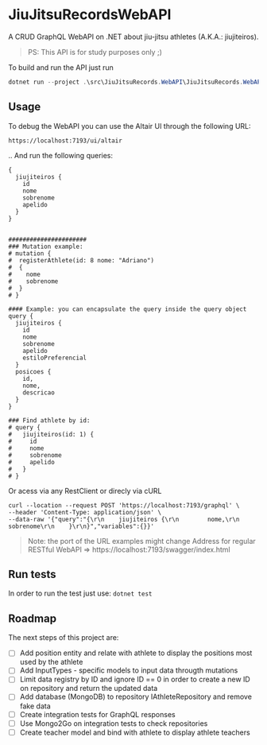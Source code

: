 # JiuJitsuRecordsWebAPI
A CRUD GraphQL WebAPI on .NET about jiu-jitsu athletes (A.K.A.: jiujiteiros).
> PS: This API is for study purposes only ;)

To build and run the API just run
```powershell
dotnet run --project .\src\JiuJitsuRecords.WebAPI\JiuJitsuRecords.WebAPI.csproj
```

## Usage

To debug the WebAPI you can use the Altair UI through the following URL:
```
https://localhost:7193/ui/altair
```
.. And run the following queries:
```
{
  jiujiteiros {
    id
    nome
    sobrenome
    apelido
  }
}


######################
### Mutation example:
# mutation {
#  registerAthlete(id: 8 nome: "Adriano")
#  {
#    nome
#    sobrenome
#  }
# }

#### Example: you can encapsulate the query inside the query object
query {
  jiujiteiros {
    id
    nome
    sobrenome
    apelido
    estiloPreferencial
  }
  posicoes {
    id,
    nome,
    descricao
  }
}

### Find athlete by id:
# query {
#   jiujiteiros(id: 1) {
#     id
#     nome
#     sobrenome
#     apelido
#   }
# }
```

Or acess via any RestClient or direcly via cURL
```cURL
curl --location --request POST 'https://localhost:7193/graphql' \
--header 'Content-Type: application/json' \
--data-raw '{"query":"{\r\n    jiujiteiros {\r\n        nome,\r\n        sobrenome\r\n    }\r\n}","variables":{}}'
```

> Note: the port of the URL examples might change
> Address for regular RESTful WebAPI => https://localhost:7193/swagger/index.html

## Run tests
In order to run the test just use: `dotnet test`

## Roadmap
The next steps of this project are:

- [ ] Add position entity and relate with athlete to display the positions most used by the athlete
- [ ] Add InputTypes - specific models to input data througth mutations
- [ ] Limit data registry by ID and ignore ID == 0 in order to create a new ID on repository and return the updated data
- [ ] Add database (MongoDB) to repository IAthleteRepository and remove fake data
- [ ] Create integration tests for GraphQL responses
- [ ] Use Mongo2Go on integration tests to check repositories
- [ ] Create teacher model and bind with athlete to display athlete teachers